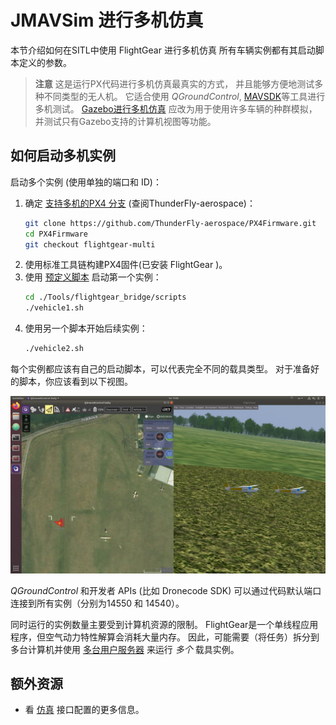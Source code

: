 # JMAVSim 进行多机仿真

本节介绍如何在SITL中使用 FlightGear 进行多机仿真 所有车辆实例都有其启动脚本定义的参数。

> **注意** 这是运行PX代码进行多机仿真最真实的方式， 并且能够方便地测试多种不同类型的无人机。 它适合使用 *QGroundControl*, [MAVSDK](https://mavsdk.mavlink.io/)等工具进行多机测试。 [Gazebo进行多机仿真](../simulation/multi-vehicle-simulation.md) 应改为用于使用许多车辆的种群模拟，并测试只有Gazebo支持的计算机视图等功能。


## 如何启动多机实例

启动多个实例 (使用单独的端口和 ID)：

1. 确定 [支持多机的PX4 分支](https://github.com/ThunderFly-aerospace/PX4Firmware/tree/flightgear-multi) (查阅ThunderFly-aerospace)：
   ```bash
   git clone https://github.com/ThunderFly-aerospace/PX4Firmware.git
   cd PX4Firmware
   git checkout flightgear-multi  
   ```
1. 使用标准工具链构建PX4固件(已安装 FlightGear )。
1. 使用 [预定义脚本](https://github.com/ThunderFly-aerospace/PX4-FlightGear-Bridge/tree/master/scripts) 启动第一个实例：
   ```bash
   cd ./Tools/flightgear_bridge/scripts
   ./vehicle1.sh
   ```
1. 使用另一个脚本开始后续实例：
   ```bash
   ./vehicle2.sh
   ```

每个实例都应该有自己的启动脚本，可以代表完全不同的载具类型。 对于准备好的脚本，你应该看到以下视图。

![使用 PX4 SITL 和 FlightGear 的多载具仿真](../../assets/simulation/flightgear/flightgear-multi-vehicle-sitl.jpg)

*QGroundControl* 和开发者 APIs (比如 Dronecode SDK) 可以通过代码默认端口连接到所有实例（分别为14550 和 14540）。

同时运行的实例数量主要受到计算机资源的限制。 FlightGear是一个单线程应用程序，但空气动力特性解算会消耗大量内存。 因此，可能需要（将任务）拆分到多台计算机并使用 [多台用户服务器](http://wiki.flightgear.org/index.php?title=Howto:Multiplayer) 来运行 *多个* 载具实例。

## 额外资源

* 看 [仿真](../simulation/README.md) 接口配置的更多信息。
